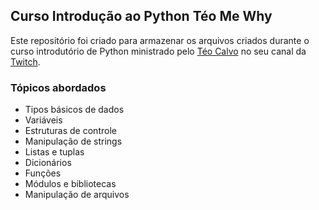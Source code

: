 ## Curso Introdução ao Python Téo Me Why
Este repositório foi criado para armazenar os arquivos criados durante o curso introdutório de Python ministrado pelo [Téo Calvo](https://github.com/TeoMeWhy) no seu canal da [Twitch](https://www.twitch.tv/teomewhy).


### Tópicos abordados
- Tipos básicos de dados
- Variáveis
- Estruturas de controle
- Manipulação de strings
- Listas e tuplas
- Dicionários
- Funções
- Módulos e bibliotecas
- Manipulação de arquivos